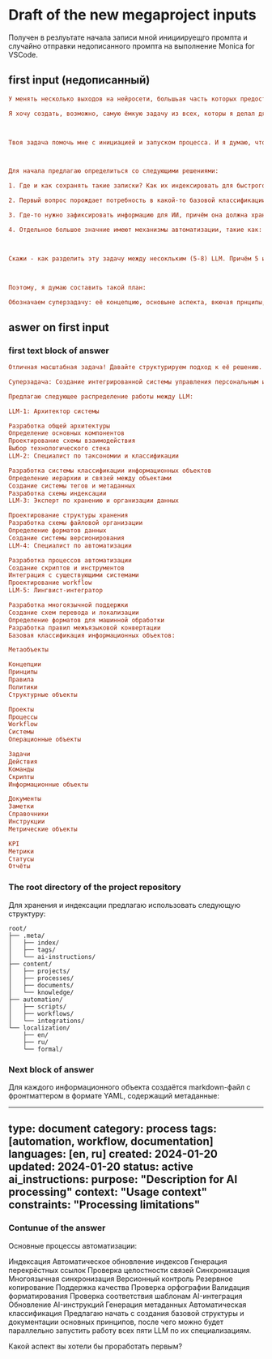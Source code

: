# Draft of the new megaproject inputs

Получен в резлуьтате начала записи мной инициируещго промпта и случайно отправки недописанного промпта на выполнение Monica for VSCode.

## first input (недописанный)

```ini
У менять несколько выходов на нейросети, большьая часть которых предоставляет стандартынй набор моделей LLM Monica доступный по подписке Unlimited.

Я хочу создать, возможно, самую ёмкую задачу из всех, которы я делал дял выполнения с помоощю нейросетей. Это будет задача по доукментированию и автоматизированию основных процессов работы с перосональным информационным окружением. 



Твоя задача помочь мне с инициацией и запуском процесса. И я думаю, что чтобы заложить надёжный фундамент для такой объёмной задачи, нам нужно сначала определиться с базовой и базовыми процессами проекта.



Для начала предлагаю определиться со следующими решениями:

1. Где и как сохранять такие записки? Как их индексировать для быстрого нахождения в дальнйшем?

2. Первый вопрос порождает потребность в какой-то базовой классификации. Предложи вариант, который будет предлагать несколько основных типов информационных объектов (файл, документ, подсказка, статус, команда, проект, задача, цель, KPI, процесс и т.д. - этот список приведён для примера и наверняка есть более обоснованные системы классификации подоных объектов, которые я хотеб бы получить от ИИ).

3. Где-то нужно зафиксировать информацию для ИИ, причём она должна храниться в доступаном дял ИИ месте и доступной для него форме, в т.ч. должна быть помечена (marks, tags) и проиндексирована  для удобного поиска ИИ.

4. Отдельное большое значние имеют механизмы автоматизации, такие как: автоматические: синхронизация, индексация, уборка мусора, проверка орфограции, поддержка 2-3 языков представления (английский (для международного использований, русский (для близкой пользователю Mikhail K русскоязычной аудитории) и формальный - для автоматизированнных систем)



Скажи - как разделить эту задачу между несокльким (5-8) LLM. Причём 5 из них можно запустить одновременно.



Поэтому, я думаю составить такой план:

Обозначаем суперзадачу: её концепцию, основыне аспекта, вкючая прнципы, ориентиры, цели, основные процессы.
```

## aswer on first input

### first text block of answer

```ini
Отличная масштабная задача! Давайте структурируем подход к её решению.

Суперзадача: Создание интегрированной системы управления персональным информационным окружением с поддержкой AI.

Предлагаю следующее распределение работы между LLM:

LLM-1: Архитектор системы

Разработка общей архитектуры
Определение основных компонентов
Проектирование схемы взаимодействия
Выбор технологического стека
LLM-2: Специалист по таксономии и классификации

Разработка системы классификации информационных объектов
Определение иерархии и связей между объектами
Создание системы тегов и метаданных
Разработка схемы индексации
LLM-3: Эксперт по хранению и организации данных

Проектирование структуры хранения
Разработка схемы файловой организации
Определение форматов данных
Создание системы версионирования
LLM-4: Специалист по автоматизации

Разработка процессов автоматизации
Создание скриптов и инструментов
Интеграция с существующими системами
Проектирование workflow
LLM-5: Лингвист-интегратор

Разработка многоязычной поддержки
Создание схем перевода и локализации
Определение форматов для машинной обработки
Разработка правил межъязыковой конвертации
Базовая классификация информационных объектов:

Метаобъекты

Концепции
Принципы
Правила
Политики
Структурные объекты

Проекты
Процессы
Workflow
Системы
Операционные объекты

Задачи
Действия
Команды
Скрипты
Информационные объекты

Документы
Заметки
Справочники
Инструкции
Метрические объекты

KPI
Метрики
Статусы
Отчёты
```

### The root directory of the project repository

Для хранения и индексации предлагаю использовать следующую структуру:

```tree
root/
├── .meta/
│   ├── index/
│   ├── tags/
│   └── ai-instructions/
├── content/
│   ├── projects/
│   ├── processes/
│   ├── documents/
│   └── knowledge/
├── automation/
│   ├── scripts/
│   ├── workflows/
│   └── integrations/
└── localization/
    ├── en/
    ├── ru/
    └── formal/
```

### Next block of answer

Для каждого информационного объекта создаётся markdown-файл с фронтматтером в формате YAML, содержащий метаданные:

---
type: document
category: process
tags: [automation, workflow, documentation]
languages: [en, ru]
created: 2024-01-20
updated: 2024-01-20
status: active
ai_instructions:
  purpose: "Description for AI processing"
  context: "Usage context"
  constraints: "Processing limitations"
---

### Contunue of the answer

Основные процессы автоматизации:

Индексация
Автоматическое обновление индексов
Генерация перекрёстных ссылок
Проверка целостности связей
Синхронизация
Многоязычная синхронизация
Версионный контроль
Резервное копирование
Поддержка качества
Проверка орфографии
Валидация форматирования
Проверка соответствия шаблонам
AI-интеграция
Обновление AI-инструкций
Генерация метаданных
Автоматическая классификация
Предлагаю начать с создания базовой структуры и документации основных принципов, после чего можно будет параллельно запустить работу всех пяти LLM по их специализациям.

Какой аспект вы хотели бы проработать первым?